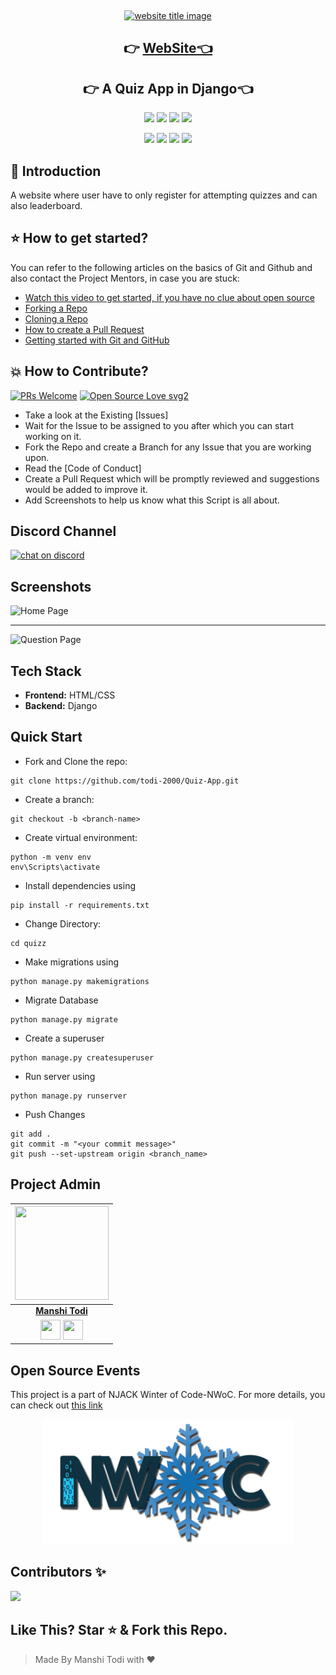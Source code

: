 
﻿<p align="center">
  <a href="ec2-3-140-189-226.us-east-2.compute.amazonaws.com"><img src="https://capsule-render.vercel.app/api?type=rect&color=009ACD&height=100&section=header&text=QuizApps&fontSize=60%&fontColor=ffffff" alt="website title image"></a>
  <h2 align="center">👉 <a href="ec2-3-140-189-226.us-east-2.compute.amazonaws.com" >WebSite👈</a></h2>
  <h2 align="center">👉 A Quiz App in Django👈</h2>
</p>


<p align="center">
<img src="https://img.shields.io/badge/language-HTML-blue?style=for-the-badge">
<img src="https://img.shields.io/badge/language-CSS-blue?style=for-the-badge">
<img src="https://img.shields.io/badge/language-BootStrap-blue?style=for-the-badge">
<img src="https://img.shields.io/badge/language-Django-blue?style=for-the-badge">  
 </p>
 
 <p align="center">
<img src="https://img.shields.io/github/stars/todi-2000/Quiz-App?style=for-the-badge" >
<img src="https://img.shields.io/github/forks/todi-2000/Quiz-App?style=for-the-badge" >  
<img src="https://img.shields.io/github/issues-raw/todi-2000/Quiz-App?style=for-the-badge" >
<img src="https://img.shields.io/github/issues-pr-closed-raw/todi-2000/Quiz-App?style=for-the-badge" >
</p>

## 📌 Introduction

A website where user have to only register for attempting quizzes and can also leaderboard.

## ⭐ How to get started?

You can refer to the following articles on the basics of Git and Github and also contact the Project Mentors, in case you are stuck:

- [Watch this video to get started, if you have no clue about open source](https://youtu.be/SL5KKdmvJ1U)
- [Forking a Repo](https://help.github.com/en/github/getting-started-with-github/fork-a-repo)
- [Cloning a Repo](https://help.github.com/en/desktop/contributing-to-projects/creating-a-pull-request)
- [How to create a Pull Request](https://opensource.com/article/19/7/create-pull-request-github)
- [Getting started with Git and GitHub](https://towardsdatascience.com/getting-started-with-git-and-github-6fcd0f2d4ac6)

## 💥 How to Contribute?

[![PRs Welcome](https://img.shields.io/badge/PRs-welcome-brightgreen.svg?style=flat-square)](http://makeapullrequest.com)
[![Open Source Love svg2](https://badges.frapsoft.com/os/v2/open-source.svg?v=103)](https://github.com/ellerbrock/open-source-badges/)

- Take a look at the Existing [Issues]
- Wait for the Issue to be assigned to you after which you can start working on it.
- Fork the Repo and create a Branch for any Issue that you are working upon.
- Read the [Code of Conduct]
- Create a Pull Request which will be promptly reviewed and suggestions would be added to improve it.
- Add Screenshots to help us know what this Script is all about.


## Discord Channel
[![chat on discord](https://img.shields.io/badge/chat-on%20discord-brightgreen)](https://discord.gg/pVjcyPtwGx)

## Screenshots

![Home Page](./quizz/static/question/images/quiz-home.png)

---

![Question Page](./quizz/static/question/images/quiz-question.png)

## Tech Stack

- **Frontend:** HTML/CSS
- **Backend:** Django

## Quick Start

- Fork and Clone the repo:

```
git clone https://github.com/todi-2000/Quiz-App.git
```

- Create a branch:

```
git checkout -b <branch-name>
```

- Create virtual environment:

```
python -m venv env
env\Scripts\activate
```
- Install dependencies using

```
pip install -r requirements.txt
```

- Change Directory:

```
cd quizz
```


- Make migrations using

```
python manage.py makemigrations
```

- Migrate Database

```
python manage.py migrate
```

- Create a superuser

```
python manage.py createsuperuser
```

- Run server using

```
python manage.py runserver
```

- Push Changes

```
git add .
git commit -m "<your commit message>"
git push --set-upstream origin <branch_name>
```

## Project Admin

|                                                                                                                            <a href="https://github.com/todi-2000"><img src="https://user-images.githubusercontent.com/47568904/100538378-6d29d880-3255-11eb-809a-9e47c363fc51.jpeg" width=150px height=150px /></a>                                                                                                                            |
| :--------------------------------------------------------------------------------------------------------------------------------------------------------------------------------------------------------------------------------------------------------------------------------------------------------------------------------------------------------------------------------------------------------------------------------------------: |
|                                                                                                                                                                                     **[Manshi Todi](https://www.linkedin.com/in/manshi-todi-a017a2178/)**                                                                                                                                                                                      |
| <a href="https://twitter.com/manshitodi"><img src="https://openvisualfx.com/wp-content/uploads/2019/10/pnglot.com-twitter-bird-logo-png-139932.png" width="32px" height="32px"></a> <a href="https://www.linkedin.com/in/manshi-todi-a017a2178/"><img src="https://mpng.subpng.com/20180324/vhe/kisspng-linkedin-computer-icons-logo-social-networking-ser-facebook-5ab6ebfe5f5397.2333748215219374063905.jpg" width="32px" height="32px"></a> |

## Open Source Events

This project is a part of NJACK Winter of Code-NWoC. 
For more details, you can check out [this link](https://njackwinterofcode.github.io/)
<p align = "center"><img src = "nwoc-logo.png" alt = "NJACK Logo" height=200px></p>


## Contributors ✨ 

<a href="https://github.com/todi-2000/Quiz-App/graphs/contributors">
  <img src="https://contrib.rocks/image?repo=todi-2000/Quiz-App" />
</a>

## Like This? Star ⭐ & Fork this Repo.

> Made By Manshi Todi with ❤️
